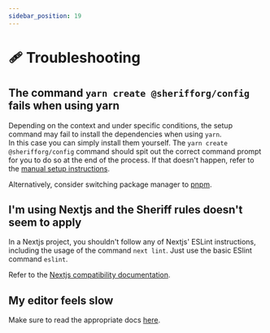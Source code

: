 ```yaml
---
sidebar_position: 19
---
```


# 🩹 Troubleshooting

## The command `yarn create @sherifforg/config` fails when using yarn

Depending on the context and under specific conditions, the setup command may fail to install the dependencies when using `yarn`. <br />
In this case you can simply install them yourself. The `yarn create @sherifforg/config` command should spit out the correct command prompt for you to do so at the end of the process. If that doesn't happen, refer to the [manual setup instructions](./setup/manual-setup.mdx).

Alternatively, consider switching package manager to [pnpm](https://pnpm.io/).

## I'm using Nextjs and the Sheriff rules doesn't seem to apply

In a Nextjs project, you shouldn't follow any of Nextjs' ESLint instructions, including the usage of the command `next lint`. Just use the basic ESlint command `eslint`.

Refer to the [Nextjs compatibility documentation](./faq.md#is-sheriff-compatible-with-x).

## My editor feels slow

Make sure to read the appropriate docs [here](./performance-tips.mdx).
